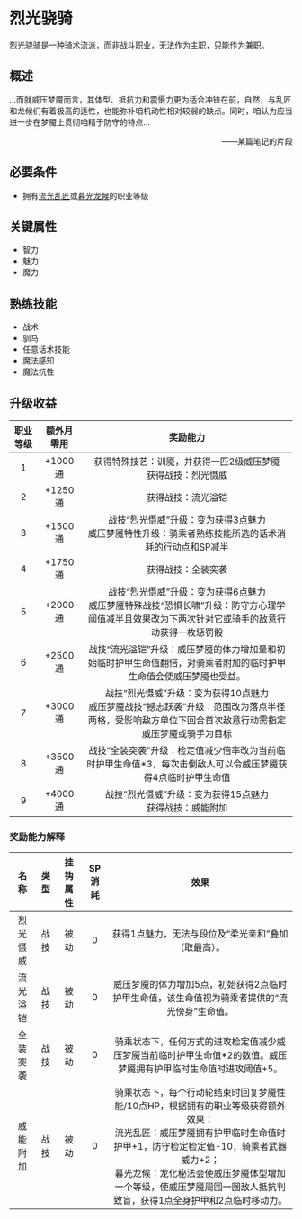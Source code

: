 # 烈光骁骑

烈光骁骑是一种骑术流派，而非战斗职业，无法作为主职，只能作为兼职。

## 概述

…而就威压梦魇而言，其体型、抵抗力和震慑力更为适合冲锋在前，自然，与乱匠和龙候们有着极高的适性，也能弥补咱机动性相对较弱的缺点。同时，咱认为应当进一步在梦魇上贯彻咱精于防守的特点…<br> <div align="right">——某篇笔记的片段</div>

## 必要条件

* 拥有<a href="../lightartist" target="_blank">流光乱匠</a>或<a href="../dragoner" target="_blank">暮光龙候</a>的职业等级

## 关键属性

* 智力
* 魅力
* 魔力

## 熟练技能

* 战术
* 驯马
* 任意话术技能
* 魔法感知
* 魔法抗性

## 升级收益

职业等级|额外月零用|奖励能力
:--:|:--:|:--:
1|+1000通|获得特殊技艺：训魇，并获得一匹2级威压梦魇<br>获得战技：烈光慑威
2|+1250通|获得战技：流光溢铠
3|+1500通|战技“烈光慑威”升级：变为获得3点魅力<br>威压梦魇特性升级：骑乘者熟练技能所选的话术消耗的行动点和SP减半
4|+1750通|获得战技：全装突袭
5|+2000通|战技“烈光慑威”升级：变为获得6点魅力<br>威压梦魇特殊战技“恐惧长啸”升级：防守方心理学阈值减半且效果改为下两次针对它或骑手的敌意行动获得一枚惩罚骰
6|+2500通|战技“流光溢铠”升级：威压梦魇的体力增加量和初始临时护甲生命值翻倍，对骑乘者附加的临时护甲生命值会使威压梦魇也受益。
7|+3000通|战技“烈光慑威”升级：变为获得10点魅力<br>威压梦魇战技“撼志跃袭”升级：范围改为落点半径两格，受影响敌方单位下回合首次敌意行动需指定威压梦魇或骑手为目标
8|+3500通|战技“全装突袭”升级：检定值减少倍率改为当前临时护甲生命值*3，每次击倒敌人可以令威压梦魇获得4点临时护甲生命值
9|+4000通|战技“烈光慑威”升级：变为获得15点魅力<br>获得战技：威能附加

### 奖励能力解释

名称|类型|挂钩属性|SP消耗|效果
:--:|:--:|:--:|:--:|:--:
烈光慑威|战技|被动|0|获得1点魅力，无法与段位及“柔光亲和”叠加（取最高）。
流光溢铠|战技|被动|0|威压梦魇的体力增加5点，初始获得2点临时护甲生命值，该生命值视为骑乘者提供的“流光傍身”生命值。
全装突袭|战技|被动|0|骑乘状态下，任何方式的进攻检定值减少威压梦魇当前临时护甲生命值*2的数值。威压梦魇拥有护甲临时生命值时进攻阈值+5。
威能附加|战技|被动|0|骑乘状态下，每个行动轮结束时回复梦魇性能/10点HP，根据拥有的职业等级获得额外效果：<br>流光乱匠：威压梦魇拥有护甲临时生命值时护甲+1，防守检定检定值-10，骑乘者武器威力+2；<br>暮光龙候：龙化秘法会使威压梦魇体型增加一个等级，使威压梦魇周围一圈敌人抵抗判致盲，获得1点全身护甲和2点临时移动力。

